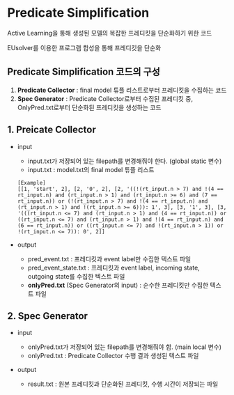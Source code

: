 # Predicate Simplification
Active Learning을 통해 생성된 모델의 복잡한 프레디킷을 단순화하기 위한 코드

EUsolver를 이용한 프로그램 합성을 통해 프레디킷을 단순화

## Predicate Simplification 코드의 구성
1. **Predicate Collector** : final model 튜플 리스트로부터 프레디킷을 수집하는 코드
2. **Spec Generator** : Predicate Collector로부터 수집된 프레디킷 중, OnlyPred.txt로부터 단순화된 프레디킷을 생성하는 코드

## 1. Preicate Collector
* input
  * input.txt가 저장되어 있는 filepath를 변경해줘야 한다. (global static 변수)
  * input.txt : model.txt의 final model 튜플 리스트
  ```plaintext
  [Example]
  [[1, 'start', 2], [2, '0', 2], [2, '((!(rt_input.n > 7) and !(4 == rt_input.n) and (rt_input.n > 1) and (rt_input.n >= 6) and (7 == rt_input.n)) or (!(rt_input.n > 7) and !(4 == rt_input.n) and (rt_input.n > 1) and !(rt_input.n >= 6))): 1', 3], [3, '1', 3], [3, '(((rt_input.n <= 7) and (rt_input.n > 1) and (4 == rt_input.n)) or ((rt_input.n <= 7) and (rt_input.n > 1) and !(4 == rt_input.n) and (6 == rt_input.n)) or ((rt_input.n <= 7) and !(rt_input.n > 1)) or !(rt_input.n <= 7)): 0', 2]]
  ```

* output
  * pred_event.txt : 프레디킷과 event label만 수집한 텍스트 파일
  * pred_event_state.txt : 프레디킷과 event label, incoming state, outgoing state를 수집한 텍스트 파일
  * **onlyPred.txt** (Spec Generator의 input) : 순수한 프레디킷만 수집한 텍스트 파일


## 2. Spec Generator
* input
  * onlyPred.txt가 저장되어 있는 filepath를 변경해줘야 함. (main local 변수)
  * onlyPred.txt : Predicate Collector 수행 결과 생성된 텍스트 파일

* output
  * result.txt : 원본 프레디킷과 단순화된 프레디킷, 수행 시간이 저장되는 파일
